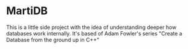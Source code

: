 # MartiDB
This is a little side project with the idea of understanding deeper how databases work internally. It's based of Adam Fowler's series "Create a Database from the ground up in C++"
